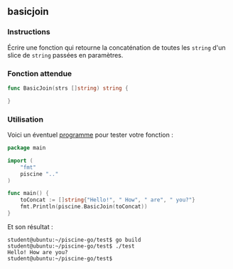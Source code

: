 ## basicjoin

### Instructions

Écrire une fonction qui retourne la concaténation de toutes les `string` d'un slice de `string` passées en paramètres.

### Fonction attendue

```go
func BasicJoin(strs []string) string {

}
```

### Utilisation

Voici un éventuel [programme](TODO-LINK) pour tester votre fonction :

```go
package main

import (
	"fmt"
	piscine ".."
)

func main() {
	toConcat := []string{"Hello!", " How", " are", " you?"}
	fmt.Println(piscine.BasicJoin(toConcat))
}
```

Et son résultat :

```console
student@ubuntu:~/piscine-go/test$ go build
student@ubuntu:~/piscine-go/test$ ./test
Hello! How are you?
student@ubuntu:~/piscine-go/test$
```
